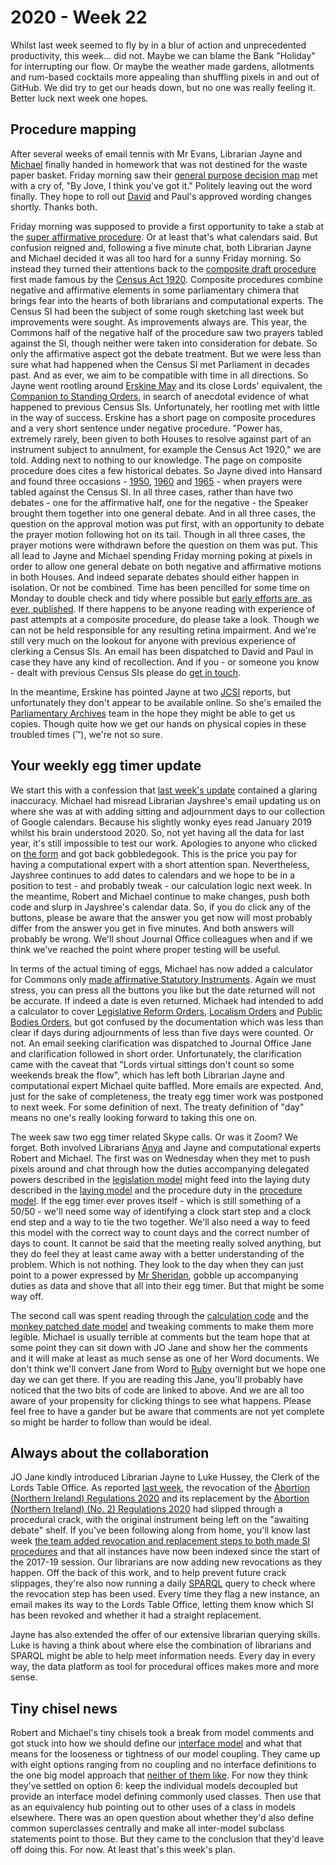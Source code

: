 # 2020 - Week 22

Whilst last week seemed to fly by in a blur of action and unprecedented productivity, this week... did not. Maybe we can blame the Bank "Holiday" for interrupting our flow. Or maybe the weather made gardens, allotments and rum-based cocktails more appealing than shuffling pixels in and out of GitHub. We did try to get our heads down, but no one was really feeling it. Better luck next week one hopes.

## Procedure mapping

After several weeks of email tennis with Mr Evans, Librarian Jayne and [Michael](https://twitter.com/fantasticlife) finally handed in homework that was not destined for the waste paper basket. Friday morning saw their [general purpose decision map](https://github.com/ukparliament/ontologies/blob/master/procedure/flowcharts/meta/decisions/decisions.pdf) met with a cry of, "By Jove, I think you've got it." Politely leaving out the word finally. They hope to roll out [David](https://twitter.com/clerkly) and Paul's approved wording changes shortly. Thanks both.

Friday morning was supposed to provide a first opportunity to take a stab at the [super affirmative procedure](https://guidetoprocedure.parliament.uk/collections/AAS0LGpw/super-affirmative-procedure). Or at least that's what calendars said. But confusion reigned and, following a five minute chat, both Librarian Jayne and Michael decided it was all too hard for a sunny Friday morning. So instead they turned their attentions back to the [composite draft procedure](https://erskinemay.parliament.uk/section/5622/composite-procedure/) first made famous by the [Census Act 1920](https://www.legislation.gov.uk/ukpga/Geo5/10-11/41/contents). Composite procedures combine negative and affirmative elements in some parliamentary chimera that brings fear into the hearts of both librarians and computational experts. The Census SI had been the subject of some rough sketching last week but improvements were sought. As improvements always are. This year, the Commons half of the negative half of the procedure saw two prayers tabled against the SI, though neither were taken into consideration for debate. So only the affirmative aspect got the debate treatment. But we were less than sure what had happened when the Census SI met Parliament in decades past. And as ever, we aim to be compatible with time in all directions. So Jayne went rootling around [Erskine May](https://erskinemay.parliament.uk/) and its close Lords' equivalent, the [Companion to Standing Orders](https://publications.parliament.uk/pa/ld/ldcomp/compso2017/compso02.htm), in search of anecdotal evidence of what happened to previous Census SIs. Unfortunately, her rootling met with little in the way of success. Erskine has a short page on composite procedures and a very short sentence under negative procedure. "Power has, extremely rarely, been given to both Houses to resolve against part of an instrument subject to annulment, for example the Census Act 1920," we are told. Adding next to nothing to our knowledge. The page on composite procedure does cites a few historical debates. So Jayne dived into Hansard and found three occasions - [1950](https://hansard.parliament.uk/Commons/1950-07-11/debates/ae8e2321-7fcb-4d1e-be53-7fb270d71856/DraftCensusOrder), [1960](https://hansard.parliament.uk/Commons/1960-05-04/debates/1c7a23e1-70de-4aee-a4e9-026b6c596620/Census) and [1965](https://hansard.parliament.uk/Commons/1965-03-18/debates/de4a63b0-8931-4439-9964-7c5d12dfae0e/Census) - when prayers were tabled against the Census SI. In all three cases, rather than have two debates - one for the affirmative half, one for the negative - the Speaker brought them together into one general debate. And in all three cases, the question on the approval motion was put first, with an opportunity to debate the prayer motion following hot on its tail. Though in all three cases, the prayer motions were withdrawn before the question on them was put. This all lead to Jayne and Michael spending Friday morning poking at  pixels in order to allow one general debate on both negative and affirmative motions in both Houses. And indeed separate debates should either happen in isolation. Or not be combined. Time has been pencilled for some time on Monday to double check and tidy where possible but [early efforts are, as ever, published](https://ukparliament.github.io/ontologies/procedure/flowcharts/sis/census.pdf).  If there happens to be anyone reading with experience of past attempts at a composite procedure, do please take a look. Though we can not be held responsible for any resulting retina impairment. And we're still very much on the lookout for anyone with previous experience of clerking a Census SIs. An email has been dispatched to David and Paul in case they have any kind of recollection. And if you - or someone you know - dealt with previous Census SIs please do [get in touch](mailto:RIIDMSMailbox@parliament.uk.).

In the meantime, Erskine has pointed Jayne at two [JCSI](https://www.parliament.uk/JCSI) reports, but unfortunately they don't appear to be available online. So she's emailed the [Parliamentary Archives](https://www.parliament.uk/business/publications/parliamentary-archives/) team in the hope they might be able to get us copies. Though quite how we get our hands on physical copies in these troubled times (™), we're not so sure.


## Your weekly egg timer update

We start this with a confession that [last week's update](https://ukparliament.github.io/ontologies/meta/weeknotes/2020/21/) contained a glaring inaccuracy. Michael had misread Librarian Jayshree's email updating us on where she was at with adding sitting and adjournment days to our collection of Google calendars. Because his slightly wonky eyes read January 2019 whilst his brain understood 2020. So, not yet having all the data for last year, it's still impossible to test our work. Apologies to anyone who clicked on [the form](http://parliament-calendar.herokuapp.com/) and got back gobbledegook. This is the price you pay for having a computational expert with a short attention span. Nevertheless, Jayshree continues to add dates to calendars and we hope to be in a position to test - and probably tweak - our calculation logic next week. In the meantime, Robert and Michael continue to make changes, push both code and slurp in Jayshree's calendar data. So, if you do click any of the buttons, please be aware that the answer you get now will most probably differ from the answer you get in five minutes. And both answers will probably be wrong. We'll shout Journal Office colleagues when and if we think we've reached the point where proper testing will be useful.

In terms of the actual timing of eggs, Michael has now added a calculator for Commons only [made affirmative Statutory Instruments](https://ukparliament.github.io/ontologies/procedure/flowcharts/sis/made-affirmative.pdf). Again we must stress, you can press all the buttons you like but the date returned will not be accurate. If indeed a date is even returned. Michaek had intended to add a calculator to cover [Legislative Reform Orders](https://www.parliament.uk/business/committees/committees-archive/regulatory-reform-committee/regulatory-reform-orders/), [Localism Orders](https://guidetoprocedure.parliament.uk/articles/0jFPWpQS/localism-orders) and [Public Bodies Orders](https://guidetoprocedure.parliament.uk/articles/db4pAIeE/public-bodies-orders), but got confused by the documentation which was less than clear if days during adjournments of less than five days were counted. Or not. An email seeking clarification was dispatched to Journal Office Jane and clarification followed in short order. Unfortunately, the clarification came with the caveat that "Lords virtual sittings don't count so some weekends break the flow", which has left both Librarian Jayne and computational expert Michael quite baffled. More emails are expected. And, just for the sake of completeness, the treaty egg timer work was postponed to next week. For some definition of next. The treaty definition of "day" means no one's really looking forward to taking this one on.

The week saw two egg timer related Skype calls. Or was it Zoom? We forget. Both involved Librarians [Anya](https://twitter.com/bitten_) and Jayne and computational experts Robert and Michael. The first was on Wednesday when they met to push pixels around and chat through how the duties accompanying delegated powers described in the [legislation model](https://ukparliament.github.io/ontologies/legislation/legislation-ontology.html) might feed into the laying duty described in the [laying model](https://ukparliament.github.io/ontologies/laying/laying-ontology.html) and the procedure duty in the [procedure model](https://ukparliament.github.io/ontologies/procedure/procedure-ontology.html). If the egg timer ever proves itself - which is still something of a 50/50 - we'll need some way of identifying a clock start step and a clock end step and a way to tie the two together. We'll also need a way to feed this model with the correct way to count days and the correct number of days to count. It cannot be said that the meeting really solved anything, but they do feel they at least came away with a better understanding of the problem. Which is not nothing. They look to the day when they can just point to a power expressed by [Mr Sheridan](https://twitter.com/johnlsheridan), gobble up accompanying duties as data and shove that all into their egg timer. But that might be some way off.

The second call was spent reading through the [calculation code](https://github.com/fantasticlife/egg-timer/blob/master/app/controllers/calculator_controller.rb) and the [monkey patched date model](https://github.com/fantasticlife/egg-timer/blob/master/lib/monkey_patching/date.rb) and tweaking comments to make them more legible. Michael is usually terrible at comments but the team hope that at some point they can sit down with JO Jane and show her the comments and it will make at least as much sense as one of her Word documents. We don't think we'll convert Jane from Word to [Ruby](https://en.wikipedia.org/wiki/Ruby_(programming_language)) overnight but we hope one day we can get there. If you are reading this Jane, you'll probably have noticed that the two bits of code are linked to above. And we are all too aware of your propensity for clicking things to see what happens. Please feel free to have a gander but be aware that comments are not yet complete so might be harder to follow than would be ideal.

## Always about the collaboration

JO Jane kindly introduced Librarian Jayne to Luke Hussey, the Clerk of the Lords Table Office. As reported [last week](https://ukparliament.github.io/ontologies/meta/weeknotes/2020/21/), the revocation of the [Abortion (Northern Ireland) Regulations 2020](https://statutoryinstruments.parliament.uk/timeline/edM33LSY/SI-2020345/) and its replacement by the [Abortion (Northern Ireland) (No. 2) Regulations 2020](https://statutoryinstruments.parliament.uk/timeline/T0WjTwoH/SI-2020503/) had slipped through a procedural crack, with the original instrument being left on the "awaiting debate" shelf. If you've been following along from home, you'll know last week [the team added revocation and replacement steps to both made SI procedures](https://trello.com/c/KWbc8Etq/75-revoked-sis-committee-consideration) and that all instances have now been indexed since the start of the 2017-19 session. Our librarians are now adding new revocations as they happen. Off the back of this work, and to help prevent future crack slippages, they're also now running a daily [SPARQL](https://en.wikipedia.org/wiki/SPARQL) query to check where the revocation step has been used. Every time they flag a new instance, an email makes its way to the Lords Table Office, letting them know which SI has been revoked and whether it had a straight replacement.

Jayne has also extended the offer of our extensive librarian querying skills. Luke is having a think about where else the combination of librarians and SPARQL might be able to help meet information needs. Every day in every way, the data platform as tool for procedural offices makes more and more sense.

## Tiny chisel news

Robert and Michael's tiny chisels took a break from model comments and got stuck into how we should define our [interface model](https://ukparliament.github.io/ontologies/interface/interface.html) and what that means for the looseness or tightness of our model coupling. They came up with eight options ranging from no coupling and no interface definitions to the one big model approach that [neither of them like](https://smethur.st/posts/176135865). For now they think they've settled on option 6: keep the individual models decoupled but provide an interface model defining commonly used classes. Then use that as an equivalency hub pointing out to other uses of a class in models elsewhere. There was an open question about whether they'd also define common superclasses centrally and make all inter-model subclass statements point to those. But they came to the conclusion that they'd leave off doing this. For now. At least that's this week's plan.